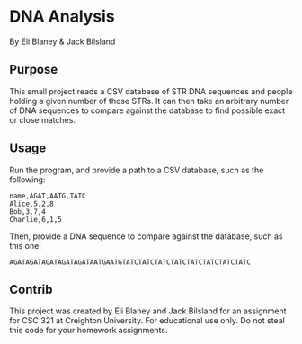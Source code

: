# DNA Analysis
By Eli Blaney & Jack Bilsland

## Purpose
This small project reads a CSV database of STR DNA sequences and people holding a given number of those STRs. It can then take an arbitrary number of DNA sequences to compare against the database to find possible exact or close matches.

## Usage
Run the program, and provide a path to a CSV database, such as the following:

```csv
name,AGAT,AATG,TATC
Alice,5,2,8
Bob,3,7,4
Charlie,6,1,5
```

Then, provide a DNA sequence to compare against the database, such as this one:

    AGATAGATAGATAGATAGATAATGAATGTATCTATCTATCTATCTATCTATCTATCTATC

## Contrib
This project was created by Eli Blaney and Jack Bilsland for an assignment for CSC 321 at Creighton University. For educational use only. Do not steal this code for your homework assignments.

